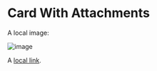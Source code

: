 # Card With Attachments

A local image:

![image](path/to/image.png)

A [local link](path/to/file.pdf).
